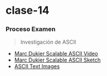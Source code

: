 # clase-14
### Proceso Examen
> Investigación de ASCII
- [Marc Dukier Scalable ASCII Video](https://youtu.be/x0x-tvZJLfw?si=6bdHsgg7OXyctKHs)
- [Marc Dukier Scalable ASCII Sketch](https://editor.p5js.org/marcduiker/sketches/0VmrsB_8O)
- [ASCII Text Images](https://youtu.be/55iwMYv8tGI?si=iMaGy9DTEqQv1VH1)
